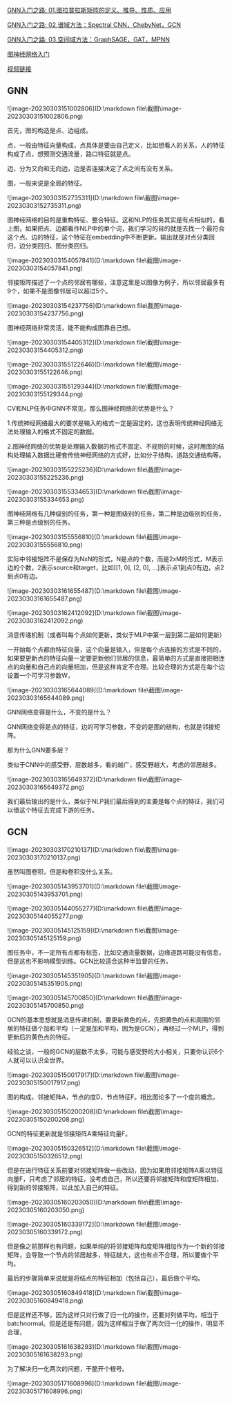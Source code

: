 [GNN入门之路: 01.图拉普拉斯矩阵的定义、推导、性质、应用](https://zhuanlan.zhihu.com/p/368878987)

[GNN入门之路: 02.谱域方法：Spectral CNN，ChebyNet，GCN](https://zhuanlan.zhihu.com/p/369382428)

[GNN入门之路: 03.空间域方法：GraphSAGE，GAT，MPNN](https://zhuanlan.zhihu.com/p/369425550)

[图神经网络入门](https://zhuanlan.zhihu.com/p/105605774)

[视频链接](https://www.bilibili.com/video/BV1Ux4y157ZD/?p=2&spm_id_from=pageDriver&vd_source=320c7991448cfd9ab61c95f538663e07)

## GNN

![image-20230303151002806](D:\markdown file\截图\image-20230303151002806.png)

首先，图的构造是点、边组成。

点，一般由特征向量构成，点具体是要由自己定义，比如想看人的关系，人的特征构成了点，想预测交通流量，路口特征就是点。

边，分为又向和无向边，边是否连接决定了点之间有没有关系。

图，一般来说是全局的特征。

![image-20230303152735311](D:\markdown file\截图\image-20230303152735311.png)

图神经网络的目的是重构特征、整合特征。这和NLP的任务其实是有点相似的，看上图，如果把点、边都看作NLP中的单个词，我们学习的目的就是去找一个最符合这个点、边的特征，这个特征在embedding中不断更新。输出就是对点分类回归，边分类回归、图分类回归。

![image-20230303154057841](D:\markdown file\截图\image-20230303154057841.png)

邻接矩阵描述了一个点的邻居有哪些，注意这里是以图像为例子，所以邻居最多有9个，如果不是图像邻居可以超过5个。

![image-20230303154237756](D:\markdown file\截图\image-20230303154237756.png)

图神经网络非常灵活，能不能构成图靠自己想。

![image-20230303154405312](D:\markdown file\截图\image-20230303154405312.png)

![image-20230303155122646](D:\markdown file\截图\image-20230303155122646.png)

![image-20230303155129344](D:\markdown file\截图\image-20230303155129344.png)

CV和NLP任务中GNN不常见，那么图神经网络的优势是什么？

1.传统神经网络最大的要求是输入的格式一定是固定的，这也表明传统神经网络无法处理输入的格式不固定的数据。

2.图神经网络的优势是处理输入数据的格式不固定、不规则的时候，这时用图的结构处理输入数据比硬套传统神经网络的方式好，比如分子结构，道路交通结构等。

![image-20230303155225236](D:\markdown file\截图\image-20230303155225236.png)

![image-20230303155334653](D:\markdown file\截图\image-20230303155334653.png)

图神经网络有几种级别的任务，第一种是图级别的任务，第二种是边级别的任务，第三种是点级别的任务。

![image-20230303155556810](D:\markdown file\截图\image-20230303155556810.png)

实际中邻接矩阵不是保存为NxN的形式，N是点的个数，而是2xM的形式，M表示边的个数，2表示source和target，比如[[1, 0], [2, 0], ...]表示点1到点0有边，点2到点0有边。

![image-20230303161655487](D:\markdown file\截图\image-20230303161655487.png)

![image-20230303162412092](D:\markdown file\截图\image-20230303162412092.png)

消息传递机制（或者叫每个点如何更新，类似于MLP中第一层到第二层如何更新）

一开始每个点都由特征向量，这个向量是输入，但是每个点连接的方式是不同的，如果要更新点的特征向量一定要更新他们邻居的信息，最简单的方式是直接把相连点的向量和自己点的向量相加，但是这样肯定不合理。比较合理的方式是在每个边设置一个可学习参数W，

![image-20230303165644089](D:\markdown file\截图\image-20230303165644089.png)

GNN网络变得是什么，不变的是什么？

GNN网络变得是点的特征，边的可学习参数，不变的是图的结构，也就是邻接矩阵。

那为什么GNN要多层？

类似于CNN中的感受野，层数越多，看的越广，感受野越大，考虑的邻居越多。

![image-20230303165649372](D:\markdown file\截图\image-20230303165649372.png)

我们最后输出的是什么，类似于NLP我们最后得到的主要是每个点的特征，我们可以借这个特征去完成下游的任务。

## GCN

![image-20230303170210137](D:\markdown file\截图\image-20230303170210137.png)

虽然叫图卷积，但是和卷积没什么关系。

![image-20230305143953701](D:\markdown file\截图\image-20230305143953701.png)

![image-20230305144055277](D:\markdown file\截图\image-20230305144055277.png)

![image-20230305145125159](D:\markdown file\截图\image-20230305145125159.png)

图任务中，不一定所有点都有标签，比如交通流量数据，边缘道路可能没有信息，但是这也不影响模型训练。GCN比较适合这种半监督的任务。

![image-20230305145351905](D:\markdown file\截图\image-20230305145351905.png)

![image-20230305145700850](D:\markdown file\截图\image-20230305145700850.png)

GCN的基本思想就是消息传递机制，要更新黄色的点，先把黄色的点和周围的邻居的特征做个加和平均（一定是加和平均，因为是GCN），再经过一个MLP，得到更新后的黄色点的特征。

经验之谈，一般的GCN的层数不太多，可能与感受野的大小相关，只要你认识6个人就可以认识全世界。

![image-20230305150017917](D:\markdown file\截图\image-20230305150017917.png)

图的构成，邻接矩阵A，节点的度D，节点特征F。相比图论多了一个度的概念。

![image-20230305150200208](D:\markdown file\截图\image-20230305150200208.png)

GCN的特征更新就是邻接矩阵A乘特征向量F。

![image-20230305150326512](D:\markdown file\截图\image-20230305150326512.png)

但是在进行特征关系前要对邻接矩阵做一些改动，因为如果用邻接矩阵A乘以特征向量F，只考虑了邻居的特征，没考虑自己，所以还要将邻接矩阵和度矩阵相加，得到新的邻接矩阵，以此加入自己的特征。

![image-20230305160203050](D:\markdown file\截图\image-20230305160203050.png)

![image-20230305160339172](D:\markdown file\截图\image-20230305160339172.png)

但是像之前那样也有问题，如果单纯的将邻接矩阵和度矩阵相加作为一个新的邻接矩阵，会导致一个节点的邻居越多，特征越大，这也有点不合理，所以要做个平均。

最后的步骤简单来说就是将结点的特征相加（包括自己），最后做个平均。

![image-20230305160849418](D:\markdown file\截图\image-20230305160849418.png)

但是这样还不够，因为这样只对行做了归一化的操作，还要对列做平均，相当于batchnormal。但是还是有问题，因为这样相当于做了两次归一化的操作，明显不合理，

![image-20230305161638293](D:\markdown file\截图\image-20230305161638293.png)

为了解决归一化两次的问题，干脆开个根号。

![image-20230305171608996](D:\markdown file\截图\image-20230305171608996.png)